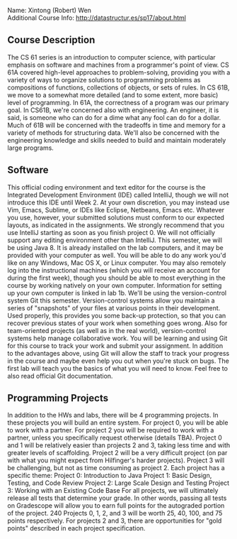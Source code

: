 Name: Xintong (Robert) Wen  
Additional Course Info: http://datastructur.es/sp17/about.html

## Course Description

The CS 61 series is an introduction to computer science, with particular emphasis on software and machines from a programmer's point of view. CS 61A covered high-level approaches to problem-solving, providing you with a variety of ways to organize solutions to programming problems as compositions of functions, collections of objects, or sets of rules. In CS 61B, we move to a somewhat more detailed (and to some extent, more basic) level of programming.
In 61A, the correctness of a program was our primary goal. In CS61B, we're concerned also with engineering. An engineer, it is said, is someone who can do for a dime what any fool can do for a dollar. Much of 61B will be concerned with the tradeoffs in time and memory for a variety of methods for structuring data. We'll also be concerned with the engineering knowledge and skills needed to build and maintain moderately large programs.

## Software

This official coding environment and text editor for the course is the Integrated Development Environment (IDE) called IntelliJ, though we will not introduce this IDE until Week 2. At your own discretion, you may instead use Vim, Emacs, Sublime, or IDEs like Eclipse, Netbeans, Emacs etc. Whatever you use, however, your submitted solutions must conform to our expected layouts, as indicated in the assignments. We strongly recommend that you use IntelliJ starting as soon as you finish project 0. We will not officially support any editing environment other than IntelliJ.
This semester, we will be using Java 8. It is already installed on the lab computers, and it may be provided with your computer as well.
You will be able to do any work you'd like on any Windows, Mac OS X, or Linux computer. You may also remotely log into the instructional machines (which you will receive an account for during the first week), though you should be able to most everything in the course by working natively on your own computer. Information for setting up your own computer is linked in lab 1b.
We'll be using the version-control system Git this semester. Version-control systems allow you maintain a series of "snapshots" of your files at various points in their development. Used properly, this provides you some back-up protection, so that you can recover previous states of your work when something goes wrong. Also for team-oriented projects (as well as in the real world), version-control systems help manage collaborative work.
You will be learning and using Git for this course to track your work and submit your assignment. In addition to the advantages above, using Git will allow the staff to track your progress in the course and maybe even help you out when you're stuck on bugs. The first lab will teach you the basics of what you will need to know. Feel free to also read official Git documentation.

## Programming Projects

In addition to the HWs and labs, there will be 4 programming projects. In these projects you will build an entire system. For project 0, you will be able to work with a partner. For project 2 you will be required to work with a partner, unless you specifically request otherwise (details TBA).
Project 0 and 1 will be relatively easier than projects 2 and 3, taking less time and with greater levels of scaffolding. Project 2 will be a very difficult project (on par with what you might expect from Hilfinger's harder projects). Project 3 will be challenging, but not as time consuming as project 2.
Each project has a specific theme:
Project 0: Introduction to Java
Project 1: Basic Design, Testing, and Code Review
Project 2: Large Scale Design and Testing
Project 3: Working with an Existing Code Base
For all projects, we will ultimately release all tests that determine your grade. In other words, passing all tests on Gradescope will allow you to earn full points for the autograded portion of the project.
240 Projects 0, 1, 2, and 3 will be worth 25, 40, 100, and 75 points respectively. For projects 2 and 3, there are opportunities for "gold points" described in each project specification.
